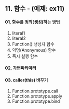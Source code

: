 ## 11. 함수 - (예제: ex11)

#### 01. 함수를 정의(생성)하는 방법
1. literal1
2. literal2
3. Function() 생성자 함수
4. 익명(Anonymous) 함수
5. 즉시 실행 함수

#### 02. 가변파라미터

#### 03. caller(this) 바꾸기
1. Function.prototype.call
2. Function.prototype.apply
3. Function.prototype.bind